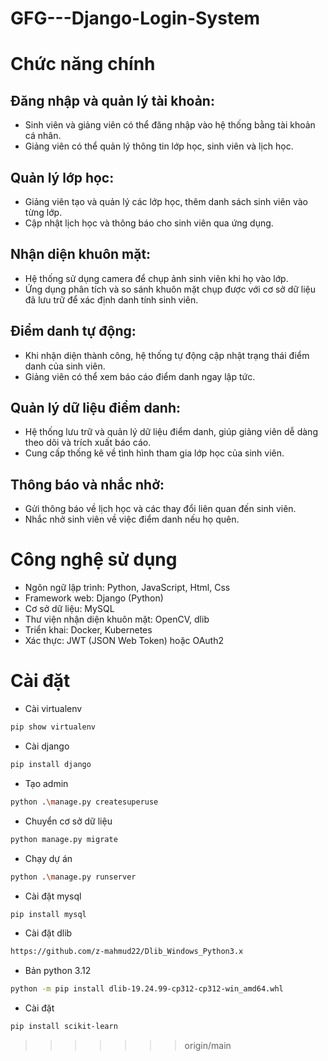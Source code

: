 # GFG---Django-Login-System

# Chức năng chính
## Đăng nhập và quản lý tài khoản:

- Sinh viên và giảng viên có thể đăng nhập vào hệ thống bằng tài khoản cá nhân.
- Giảng viên có thể quản lý thông tin lớp học, sinh viên và lịch học.

## Quản lý lớp học:
- Giảng viên tạo và quản lý các lớp học, thêm danh sách sinh viên vào từng lớp.
- Cập nhật lịch học và thông báo cho sinh viên qua ứng dụng.

## Nhận diện khuôn mặt:
- Hệ thống sử dụng camera để chụp ảnh sinh viên khi họ vào lớp.
- Ứng dụng phân tích và so sánh khuôn mặt chụp được với cơ sở dữ liệu đã lưu trữ để xác định danh tính sinh viên.

## Điểm danh tự động:
- Khi nhận diện thành công, hệ thống tự động cập nhật trạng thái điểm danh của sinh viên.
- Giảng viên có thể xem báo cáo điểm danh ngay lập tức.

## Quản lý dữ liệu điểm danh:
- Hệ thống lưu trữ và quản lý dữ liệu điểm danh, giúp giảng viên dễ dàng theo dõi và trích xuất báo cáo.
- Cung cấp thống kê về tình hình tham gia lớp học của sinh viên.

## Thông báo và nhắc nhở:
- Gửi thông báo về lịch học và các thay đổi liên quan đến sinh viên.
- Nhắc nhở sinh viên về việc điểm danh nếu họ quên.

# Công nghệ sử dụng
- Ngôn ngữ lập trình: Python, JavaScript, Html, Css
- Framework web: Django (Python)
- Cơ sở dữ liệu: MySQL
- Thư viện nhận diện khuôn mặt: OpenCV, dlib
- Triển khai: Docker, Kubernetes
- Xác thực: JWT (JSON Web Token) hoặc OAuth2

# Cài đặt
- Cài virtualenv
 ```bash
 pip show virtualenv
 ```
- Cài django
 ```bash
 pip install django
 ```

- Tạo admin
```bash
python .\manage.py createsuperuse
```

- Chuyển cơ sở dữ liệu
```bash
python manage.py migrate
```
- Chạy dự án
 ```bash
python .\manage.py runserver
 ```

- Cài đặt mysql
```bash
pip install mysql
```
- Cài đặt dlib
 ```bash
https://github.com/z-mahmud22/Dlib_Windows_Python3.x
 ```

- Bản python 3.12
```bash
python -m pip install dlib-19.24.99-cp312-cp312-win_amd64.whl
```
- Cài đặt
 ```bash
pip install scikit-learn
 ```
>>>>>>> origin/main
